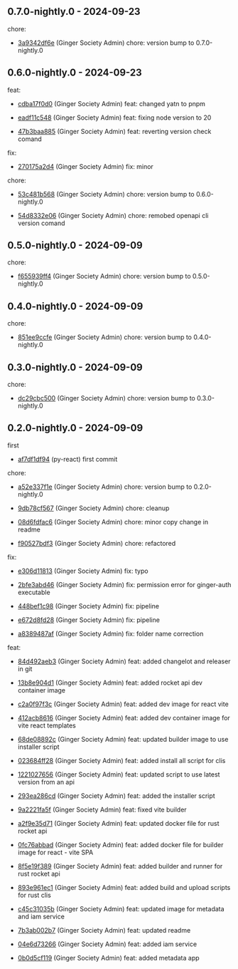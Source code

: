 ## 0.7.0-nightly.0 - 2024-09-23
chore:
 - [3a9342df6e](3a9342df6e37804d2d21e49a15bc5d3d1f71004e) (Ginger Society Admin) chore: version bump to 0.7.0-nightly.0
	
## 0.6.0-nightly.0 - 2024-09-23
feat:
 - [cdba17f0d0](cdba17f0d08b4f80736d9bbdf90fd2e2014bc013) (Ginger Society Admin) feat: changed yatn to pnpm
	
 - [eadf11c548](eadf11c548641e96280f58739fa957421202863a) (Ginger Society Admin) feat: fixing node version to 20
	
 - [47b3baa885](47b3baa885e14874726dd41d8b55850c2e5cf46c) (Ginger Society Admin) feat: reverting version check comand
	
fix:
 - [270175a2d4](270175a2d42289940a79608a1f31c437c94c78aa) (Ginger Society Admin) fix: minor
	
chore:
 - [53c481b568](53c481b568d879af2135a2e3176c0d18fa0af174) (Ginger Society Admin) chore: version bump to 0.6.0-nightly.0
	
 - [54d8332e06](54d8332e0632b4ea8e750c6f7c0865ab17782982) (Ginger Society Admin) chore: remobed openapi cli version comand
	
## 0.5.0-nightly.0 - 2024-09-09
chore:
 - [f655939ff4](f655939ff4810699437c160d6471557d2a29b651) (Ginger Society Admin) chore: version bump to 0.5.0-nightly.0
	
## 0.4.0-nightly.0 - 2024-09-09
chore:
 - [851ee9ccfe](851ee9ccfe081451741baee4dffbecf7f75bee24) (Ginger Society Admin) chore: version bump to 0.4.0-nightly.0
	
## 0.3.0-nightly.0 - 2024-09-09
chore:
 - [dc29cbc500](dc29cbc500a72ca4967bc03e8bef67adae20f53e) (Ginger Society Admin) chore: version bump to 0.3.0-nightly.0
	
## 0.2.0-nightly.0 - 2024-09-09
first
 - [af7df1df94](af7df1df942b114a4a00e6323cc3b7eb4a889592) (py-react) first commit
	
chore:
 - [a52e337f1e](a52e337f1e1250e2f24e2508c8ae4e758978dc20) (Ginger Society Admin) chore: version bump to 0.2.0-nightly.0
	
 - [9db78cf567](9db78cf5673613e0a55fa33226c254e20bc54c83) (Ginger Society Admin) chore: cleanup
	
 - [08d6fdfac6](08d6fdfac6f17d8d948fcf01028c3cd30e51cf1c) (Ginger Society Admin) chore: minor copy change in readme
	
 - [f90527bdf3](f90527bdf3af6e6e42502c040ceb4ed02118e713) (Ginger Society Admin) chore: refactored
	
fix:
 - [e306d11813](e306d11813dbfbcb3ad2e03cd999b2821eda5682) (Ginger Society Admin) fix: typo
	
 - [2bfe3abd46](2bfe3abd466b3374da0353d1dd3c8c0fa798b2d4) (Ginger Society Admin) fix: permission error for ginger-auth executable
	
 - [448bef1c98](448bef1c98aaee65cdec46192a828d787fc4e1ad) (Ginger Society Admin) fix: pipeline
	
 - [e672d8fd28](e672d8fd28b35fab74b8de1132791c45f83371a6) (Ginger Society Admin) fix: pipeline
	
 - [a8389487af](a8389487afe80a2a87d306bc9a3b868e1dda48de) (Ginger Society Admin) fix: folder name correction
	
feat:
 - [84d492aeb3](84d492aeb34550886a9984f02ef56f8a75c89e30) (Ginger Society Admin) feat: added changelot and releaser in git
	
 - [13b8e904d1](13b8e904d1c00e376d8b9c189a3a101882817ce7) (Ginger Society Admin) feat: added rocket api dev container image
	
 - [c2a0f97f3c](c2a0f97f3cd8447bd37d0bc76c9b2c6ba2e9b30c) (Ginger Society Admin) feat: added dev image for react vite
	
 - [412acb8616](412acb86165bede2906bb6537b2f146932635ebe) (Ginger Society Admin) feat: added dev container image for vite react templates
	
 - [68de08892c](68de08892ceaab3789f813fcca6cb05e01d3feef) (Ginger Society Admin) feat: updated builder image to use installer script
	
 - [023684ff28](023684ff28db5d3d51b1243f0e560911d55b437c) (Ginger Society Admin) feat: added install all script for clis
	
 - [1221027656](1221027656a18d44c19b0aecb20c945e5d2c12aa) (Ginger Society Admin) feat: updated script to use latest version from an api
	
 - [293ea286cd](293ea286cd22989d308a4eaac08271a9d483f43e) (Ginger Society Admin) feat: added the installer script
	
 - [9a2221fa5f](9a2221fa5fcf6e0a41bd406295df39ff429c109b) (Ginger Society Admin) feat: fixed vite builder
	
 - [a2f9e35d71](a2f9e35d718ace7e9cbff67bbc5a546babb2dee1) (Ginger Society Admin) feat: updated docker file for rust rocket api
	
 - [0fc76abbad](0fc76abbada313bd4160cecddf3d67bf03ddad4f) (Ginger Society Admin) feat: added docker file for builder image for react - vite SPA
	
 - [8f5e19f389](8f5e19f389217f02338f2928ed537fe015201e71) (Ginger Society Admin) feat: added builder and runner for rust rocket api
	
 - [893e961ec1](893e961ec18d870579f84f97a36165fde682010b) (Ginger Society Admin) feat: added build and upload scripts for rust clis
	
 - [c45c31035b](c45c31035ba0998f3a218674b054e7c30775b617) (Ginger Society Admin) feat: updated image for metadata and iam service
	
 - [7b3ab002b7](7b3ab002b7d73b9f86de1228b697610f2ee8f796) (Ginger Society Admin) feat: updated readme
	
 - [04e6d73266](04e6d732660cd41e6a3f7b6f7833d0f2f58ce1a8) (Ginger Society Admin) feat: added iam service
	
 - [0b0d5cf119](0b0d5cf119a88894a5b6084c810191638b2b2fcc) (Ginger Society Admin) feat: added metadata app
	
